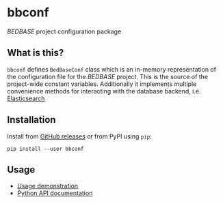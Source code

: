 # bbconf

*BEDBASE* project configuration package

## What is this?

`bbconf` defines `BedBaseConf` class which is an in-memory representation of the configuration file for the *BEDBASE* project. This is the source of the project-wide constant variables. Additionally it implements multiple convenience methods for interacting with the database backend, i.e. [Elasticsearch](https://www.elastic.co/)

## Installation

Install from [GitHub releases](https://github.com/databio/bbconf/releases) or from PyPI using `pip`:

```
pip install --user bbconf
```

## Usage

- [Usage demonstration](https://github.com/databio/bbconf/blob/master/docs/demo.ipynb)
- [Python API documentation](https://github.com/databio/bbconf/blob/master/docs/bbc_api.md)

